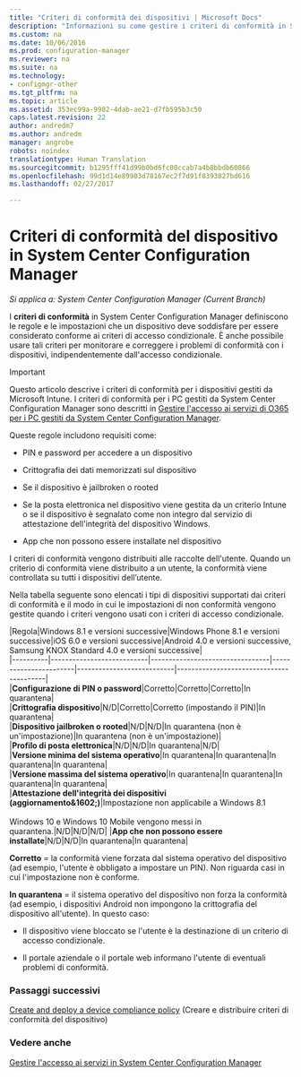```yaml
---
title: "Criteri di conformità dei dispositivi | Microsoft Docs"
description: "Informazioni su come gestire i criteri di conformità in System Center Configuration Manager per rendere i dispositivi conformi ai criteri di accesso condizionale."
ms.custom: na
ms.date: 10/06/2016
ms.prod: configuration-manager
ms.reviewer: na
ms.suite: na
ms.technology:
- configmgr-other
ms.tgt_pltfrm: na
ms.topic: article
ms.assetid: 353ec99a-9982-4dab-ae21-d7fb595b3c50
caps.latest.revision: 22
author: andredm7
ms.author: andredm
manager: angrobe
robots: noindex
translationtype: Human Translation
ms.sourcegitcommit: b1295fff41d99b0bd6fc00ccab7a4b8bbdb60866
ms.openlocfilehash: 99d1d14e89903d78167ec2f7d91f8393827bd616
ms.lasthandoff: 02/27/2017

---
```

# <a name="device-compliance-policies-in-system-center-configuration-manager"></a>Criteri di conformità del dispositivo in System Center Configuration Manager

*Si applica a: System Center Configuration Manager (Current Branch)*

I **criteri di conformità** in System Center Configuration Manager definiscono le regole e le impostazioni che un dispositivo deve soddisfare per essere considerato conforme ai criteri di accesso condizionale. È anche possibile usare tali criteri per monitorare e correggere i problemi di conformità con i dispositivi, indipendentemente dall'accesso condizionale.  


> [!IMPORTANT]  
>  Questo articolo descrive i criteri di conformità per i dispositivi gestiti da Microsoft Intune.    I criteri di conformità per i PC gestiti da System Center Configuration Manager sono descritti in [Gestire l'accesso ai servizi di O365 per i PC gestiti da System Center Configuration Manager](../../protect/deploy-use/manage-access-to-o365-services-for-pcs-managed-by-sccm.md).  

 Queste regole includono requisiti come:  

-   PIN e password per accedere a un dispositivo

-   Crittografia dei dati memorizzati sul dispositivo

-   Se il dispositivo è jailbroken o rooted  

-   Se la posta elettronica nel dispositivo viene gestita da un criterio Intune o se il dispositivo è segnalato come non integro dal servizio di attestazione dell'integrità del dispositivo Windows.  
-   App che non possono essere installate nel dispositivo


 I criteri di conformità vengono distribuiti alle raccolte dell'utente. Quando un criterio di conformità viene distribuito a un utente, la conformità viene controllata su tutti i dispositivi dell’utente.  

 Nella tabella seguente sono elencati i tipi di dispositivi supportati dai criteri di conformità e il modo in cui le impostazioni di non conformità vengono gestite quando i criteri vengono usati con i criteri di accesso condizionale.  

|Regola|Windows 8.1 e versioni successive|Windows Phone 8.1 e versioni successive|iOS 6.0 e versioni successive|Android 4.0 e versioni successive, Samsung KNOX Standard 4.0 e versioni successive|  
|----------|---------------------------|---------------------------------|-----------------------|---------------------------|-----------------------------------------|  
|**Configurazione di PIN o password**|Corretto|Corretto|Corretto|In quarantena|  
|**Crittografia dispositivo**|N/D|Corretto|Corretto (impostando il PIN)|In quarantena|  
|**Dispositivo jailbroken o rooted**|N/D|N/D|In quarantena (non è un'impostazione)|In quarantena (non è un'impostazione)|  
|**Profilo di posta elettronica**|N/D|N/D|In quarantena|N/D|  
|**Versione minima del sistema operativo**|In quarantena|In quarantena|In quarantena|In quarantena|  
|**Versione massima del sistema operativo**|In quarantena|In quarantena|In quarantena|In quarantena|  
|**Attestazione dell'integrità dei dispositivi (aggiornamento&1602;)**|Impostazione non applicabile a Windows 8.1<br /><br /> Windows 10 e Windows 10 Mobile vengono messi in quarantena.|N/D|N/D|N/D|
|**App che non possono essere installate**|N/D|N/D|In quarantena|In quarantena|

 **Corretto** = la conformità viene forzata dal sistema operativo del dispositivo (ad esempio, l'utente è obbligato a impostare un PIN).  Non riguarda casi in cui l'impostazione non è conforme.  

 **In quarantena** = il sistema operativo del dispositivo non forza la conformità (ad esempio, i dispositivi Android non impongono la crittografia del dispositivo all'utente).  In questo caso:  

-   Il dispositivo viene bloccato se l'utente è la destinazione di un criterio di accesso condizionale.  

-   Il portale aziendale o il portale web informano l'utente di eventuali problemi di conformità.

### <a name="next-steps"></a>Passaggi successivi  
[Create and deploy a device compliance policy](create-compliance-policy.md) (Creare e distribuire criteri di conformità del dispositivo)
### <a name="see-also"></a>Vedere anche  
 [Gestire l'accesso ai servizi in System Center Configuration Manager](../../protect/deploy-use/manage-access-to-services.md)

